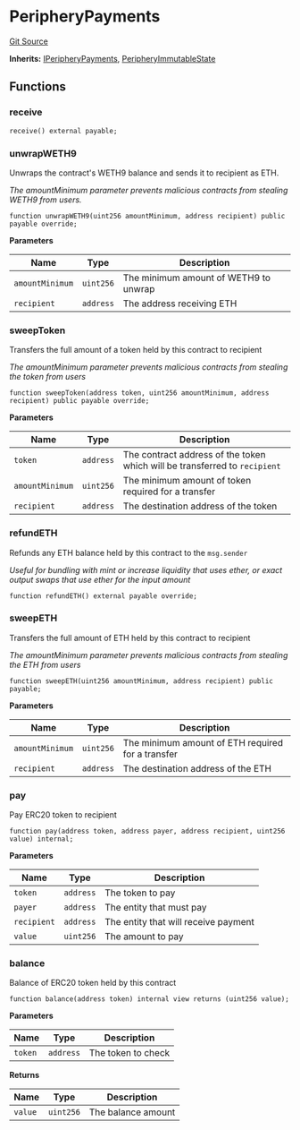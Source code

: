 # PeripheryPayments
[Git Source](https://github.com/MarginalProtocol/v1-periphery/blob/252206c9465648eefefe7b978f4e865682332b87/contracts/base/PeripheryPayments.sol)

**Inherits:**
[IPeripheryPayments](/contracts/interfaces/IPeripheryPayments.sol/interface.IPeripheryPayments.md), [PeripheryImmutableState](/contracts/base/PeripheryImmutableState.sol/abstract.PeripheryImmutableState.md)


## Functions
### receive


```solidity
receive() external payable;
```

### unwrapWETH9

Unwraps the contract's WETH9 balance and sends it to recipient as ETH.

*The amountMinimum parameter prevents malicious contracts from stealing WETH9 from users.*


```solidity
function unwrapWETH9(uint256 amountMinimum, address recipient) public payable override;
```
**Parameters**

|Name|Type|Description|
|----|----|-----------|
|`amountMinimum`|`uint256`|The minimum amount of WETH9 to unwrap|
|`recipient`|`address`|The address receiving ETH|


### sweepToken

Transfers the full amount of a token held by this contract to recipient

*The amountMinimum parameter prevents malicious contracts from stealing the token from users*


```solidity
function sweepToken(address token, uint256 amountMinimum, address recipient) public payable override;
```
**Parameters**

|Name|Type|Description|
|----|----|-----------|
|`token`|`address`|The contract address of the token which will be transferred to `recipient`|
|`amountMinimum`|`uint256`|The minimum amount of token required for a transfer|
|`recipient`|`address`|The destination address of the token|


### refundETH

Refunds any ETH balance held by this contract to the `msg.sender`

*Useful for bundling with mint or increase liquidity that uses ether, or exact output swaps
that use ether for the input amount*


```solidity
function refundETH() external payable override;
```

### sweepETH

Transfers the full amount of ETH held by this contract to recipient

*The amountMinimum parameter prevents malicious contracts from stealing the ETH from users*


```solidity
function sweepETH(uint256 amountMinimum, address recipient) public payable;
```
**Parameters**

|Name|Type|Description|
|----|----|-----------|
|`amountMinimum`|`uint256`|The minimum amount of ETH required for a transfer|
|`recipient`|`address`|The destination address of the ETH|


### pay

Pay ERC20 token to recipient


```solidity
function pay(address token, address payer, address recipient, uint256 value) internal;
```
**Parameters**

|Name|Type|Description|
|----|----|-----------|
|`token`|`address`|The token to pay|
|`payer`|`address`|The entity that must pay|
|`recipient`|`address`|The entity that will receive payment|
|`value`|`uint256`|The amount to pay|


### balance

Balance of ERC20 token held by this contract


```solidity
function balance(address token) internal view returns (uint256 value);
```
**Parameters**

|Name|Type|Description|
|----|----|-----------|
|`token`|`address`|The token to check|

**Returns**

|Name|Type|Description|
|----|----|-----------|
|`value`|`uint256`|The balance amount|


